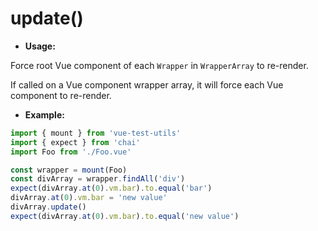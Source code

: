# update()

- **Usage:**

Force root Vue component of each `Wrapper` in `WrapperArray` to re-render. 

If called on a Vue component wrapper array, it will force each Vue component to re-render.

- **Example:**

```js
import { mount } from 'vue-test-utils'
import { expect } from 'chai'
import Foo from './Foo.vue'

const wrapper = mount(Foo)
const divArray = wrapper.findAll('div')
expect(divArray.at(0).vm.bar).to.equal('bar')
divArray.at(0).vm.bar = 'new value'
divArray.update()
expect(divArray.at(0).vm.bar).to.equal('new value')
```